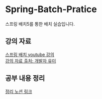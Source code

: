 # Spring-Batch-Pratice
스프링 배치5를 통한 배치 실습입니다.

## 강의 자료
[스프링 배치 youtube 강의](https://www.youtube.com/watch?v=MNzPsOQ3NJk&list=PLJkjrxxiBSFCaxkvfuZaK5FzqQWJwmTfR)
</br>
[강의 자료 출처: 개발자 유미](https://chatgpt.com/c/670f7473-c6d8-800e-b72f-83192e595aba)

## 공부 내용 정리
[정리 노션 링크](https://evanescent-kilometer-a6e.notion.site/Spring-Batch-5-121abc7d306a80cc8d02ed1f39b3dc83?pvs=4)
